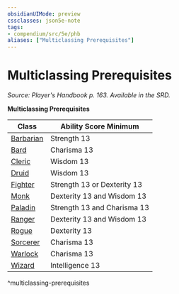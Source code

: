 ```yaml
---
obsidianUIMode: preview
cssclasses: json5e-note
tags:
- compendium/src/5e/phb
aliases: ["Multiclassing Prerequisites"]
---
```

# Multiclassing Prerequisites
*Source: Player's Handbook p. 163. Available in the SRD.* 

**Multiclassing Prerequisites**

| Class | Ability Score Minimum |
|-------|-----------------------|
| [Barbarian](5E2014官方资源/classes/barbarian.md) | Strength 13 |
| [Bard](5E2014官方资源/classes/bard.md) | Charisma 13 |
| [Cleric](5E2014官方资源/classes/cleric.md) | Wisdom 13 |
| [Druid](5E2014官方资源/classes/druid.md) | Wisdom 13 |
| [Fighter](5E2014官方资源/classes/fighter.md) | Strength 13 or Dexterity 13 |
| [Monk](5E2014官方资源/classes/monk.md) | Dexterity 13 and Wisdom 13 |
| [Paladin](5E2014官方资源/classes/paladin.md) | Strength 13 and Charisma 13 |
| [Ranger](5E2014官方资源/classes/ranger.md) | Dexterity 13 and Wisdom 13 |
| [Rogue](5E2014官方资源/classes/rogue.md) | Dexterity 13 |
| [Sorcerer](5E2014官方资源/classes/sorcerer.md) | Charisma 13 |
| [Warlock](5E2014官方资源/classes/warlock.md) | Charisma 13 |
| [Wizard](5E2014官方资源/classes/wizard.md) | Intelligence 13 |
^multiclassing-prerequisites